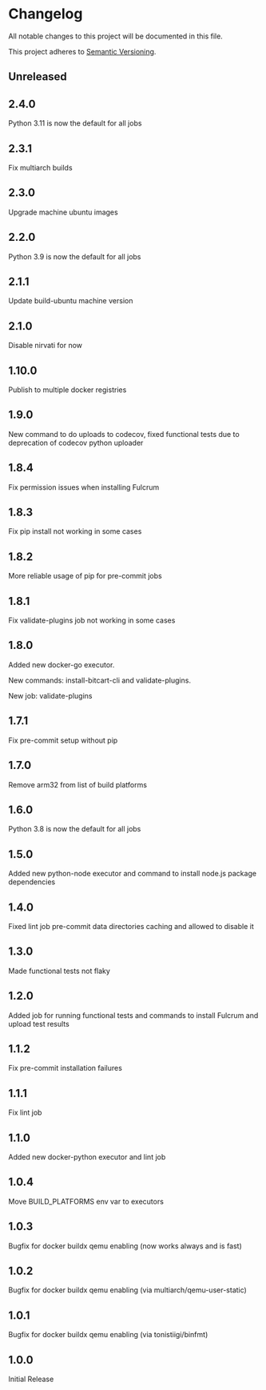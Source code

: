 # Changelog

All notable changes to this project will be documented in this file.

This project adheres to [Semantic Versioning](https://semver.org/spec/v2.0.0.html).

## Unreleased

## 2.4.0

Python 3.11 is now the default for all jobs

## 2.3.1

Fix multiarch builds

## 2.3.0

Upgrade machine ubuntu images

## 2.2.0

Python 3.9 is now the default for all jobs

## 2.1.1

Update build-ubuntu machine version

## 2.1.0

Disable nirvati for now

## 1.10.0

Publish to multiple docker registries

## 1.9.0

New command to do uploads to codecov, fixed functional tests due to deprecation of codecov python uploader

## 1.8.4

Fix permission issues when installing Fulcrum

## 1.8.3

Fix pip install not working in some cases

## 1.8.2

More reliable usage of pip for pre-commit jobs

## 1.8.1

Fix validate-plugins job not working in some cases

## 1.8.0

Added new docker-go executor.

New commands: install-bitcart-cli and validate-plugins.

New job: validate-plugins

## 1.7.1

Fix pre-commit setup without pip

## 1.7.0

Remove arm32 from list of build platforms

## 1.6.0

Python 3.8 is now the default for all jobs

## 1.5.0

Added new python-node executor and command to install node.js package dependencies

## 1.4.0

Fixed lint job pre-commit data directories caching and allowed to disable it

## 1.3.0

Made functional tests not flaky

## 1.2.0

Added job for running functional tests and commands to install Fulcrum and upload test results

## 1.1.2

Fix pre-commit installation failures

## 1.1.1

Fix lint job

## 1.1.0

Added new docker-python executor and lint job

## 1.0.4

Move BUILD_PLATFORMS env var to executors

## 1.0.3

Bugfix for docker buildx qemu enabling (now works always and is fast)

## 1.0.2

Bugfix for docker buildx qemu enabling (via multiarch/qemu-user-static)

## 1.0.1

Bugfix for docker buildx qemu enabling (via tonistiigi/binfmt)

## 1.0.0

Initial Release
